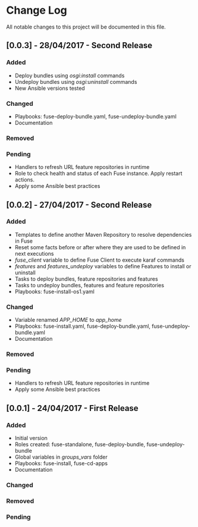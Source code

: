 # Change Log
All notable changes to this project will be documented in this file.

## [0.0.3] - 28/04/2017 - Second Release
### Added
  * Deploy bundles using *osgi:install* commands
  * Undeploy bundles using *osgi:uninstall* commands
  * New Ansible versions tested

### Changed
  * Playbooks: fuse-deploy-bundle.yaml, fuse-undeploy-bundle.yaml
  * Documentation

### Removed

### Pending
  * Handlers to refresh URL feature repositories in runtime
  * Role to check health and status of each Fuse instance. Apply restart actions.
  * Apply some Ansible best practices

## [0.0.2] - 27/04/2017 - Second Release
### Added
  * Templates to define another Maven Repository to resolve dependencies in Fuse
  * Reset some facts before or after where they are used to be defined in next executions
  * *fuse_client* variable to define Fuse Client to execute karaf commands
  * *features* and *features_undeploy* variables to define Features to install or uninstall
  * Tasks to deploy bundles, feature repositories and features
  * Tasks to undeploy bundles, features and feature repositories
  * Playbooks: fuse-install-os1.yaml

### Changed
  * Variable renamed *APP_HOME* to *app_home*
  * Playbooks: fuse-install.yaml, fuse-deploy-bundle.yaml, fuse-undeploy-bundle.yaml
  * Documentation

### Removed

### Pending
  * Handlers to refresh URL feature repositories in runtime
  * Apply some Ansible best practices

## [0.0.1] - 24/04/2017 - First Release
### Added
  * Initial version
  * Roles created: fuse-standalone, fuse-deploy-bundle, fuse-undeploy-bundle
  * Global variables in *groups_vars* folder
  * Playbooks: fuse-install, fuse-cd-apps
  * Documentation

### Changed

### Removed

### Pending
